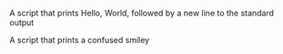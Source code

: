 A script that prints Hello, World, followed by a new line to the standard output

A script that prints a confused smiley
